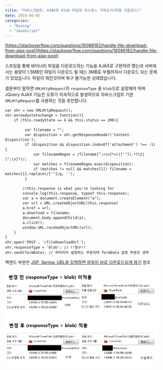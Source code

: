 ```yaml
---
title: "자바스크립트: AJAX로 blob 타입의 리스폰스 가져오기(파일 다운로드)"
date: 2019-06-05
categories: 
  - "DevLog"
  - "JavaScript"
---
```


[https://stackoverflow.com/questions/16086162/handle-file-download-from-ajax-post](https://stackoverflow.com/questions/16086162/handle-file-download-from-ajax-post)

스프링을 통해 바이너리 파일을 다운로드하는 기능을 AJAX로 구현하려 했는데 서버에서는 용량이 1.5MB인 파일이 다운로드 될 때는 3MB로 부풀려져서 다운로드 되는 문제가 있었습니다. 파일이 깨진것이며 복구 불가능한 상태였습니다.

결론부터 말하면 `XMLHttpRequest`의 `responseType` 을 `blob`으로 설정해야 하며 JQuery AJAX 기능은 오류가 지속적으로 발생하므로 자바스크립트 기본 `XMLHttpRequest`를 사용하는 것을 추천합니다.

```
var xhr = new XMLHttpRequest();
xhr.onreadystatechange = function(){
    if (this.readyState == 4 && this.status == 200){
    	
    	 var filename = "";
    	 var disposition = xhr.getResponseHeader('Content-Disposition');
         if (disposition && disposition.indexOf('attachment') !== -1) {
             var filenameRegex = /filename[^;=\n]*=((['"]).*?\2|[^;\n]*)/;
             var matches = filenameRegex.exec(disposition);
             if (matches != null && matches[1]) filename = matches[1].replace(/['"]/g, '');
         }
    	
        //this.response is what you're looking for
        console.log(this.response, typeof this.response);
        var a = document.createElement("a");
        var url = URL.createObjectURL(this.response)
        a.href = url;
        a.download = filename;
        document.body.appendChild(a);
        a.click();
        window.URL.revokeObjectURL(url);
    }
}
xhr.open('POST', '/fileDownloadUrl');
xhr.responseType = 'blob'; // !!필수!!
xhr.send(formData); // 파라미터 설정하는 부분이며 formData 설정 부분은 생략
```

백엔드 부분은 [JSP, Spring: URL을 입력하면 파일이 바로 다운로드되게 하기](http://yoonbumtae.com/?p=684) 참조

[![](./assets/img/wp-content/uploads/2019/06/blobajax.png)](http://yoonbumtae.com/?attachment_id=1171)
